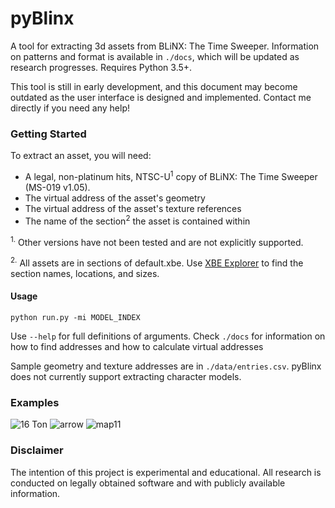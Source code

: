 # pyBlinx
A tool for extracting 3d assets from BLiNX: The Time Sweeper. Information on patterns and format is available in `./docs`, which will be updated as research progresses. Requires Python 3.5+.

This tool is still in early development, and this document may become outdated as the user interface is designed and implemented. Contact me directly if you need any help!

### Getting Started
To extract an asset, you will need:
- A legal, non-platinum hits, NTSC-U<sup>1</sup> copy of BLiNX: The Time Sweeper (MS-019 v1.05).
- The virtual address of the asset's geometry
- The virtual address of the asset's texture references
- The name of the section<sup>2</sup> the asset is contained within

<sup>1.</sup> Other versions have not been tested and are not explicitly supported.

<sup>2.</sup> All assets are in sections of default.xbe. Use [XBE Explorer](https://sourceforge.net/projects/dxbx/files/XBE%20Explorer/) to find the section names, locations, and sizes.

#### Usage
```
python run.py -mi MODEL_INDEX
```
Use `--help` for full definitions of arguments. Check `./docs` for information on how to find addresses and how to calculate virtual addresses

Sample geometry and texture addresses are in `./data/entries.csv`. pyBlinx does not currently support extracting character models.

### Examples

![16 Ton](https://s15.postimg.cc/ot5s9pqwr/16ton_tex.png)
![arrow](https://s15.postimg.cc/ydugtg723/arrow_signs.png)
![map11](https://s15.postimg.cc/p628cks8b/untitled.png)

### Disclaimer
The intention of this project is experimental and educational. All research is conducted on legally obtained software and with publicly available information. 

